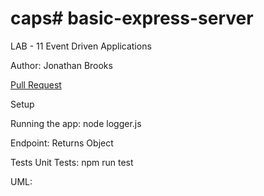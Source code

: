 # caps# basic-express-server

LAB - 11
Event Driven Applications

Author: Jonathan Brooks

[Pull Request](https://github.com/jonbrooks01/caps/pull/1)

<!-- [deployed server](https://basic-server-4efy.onrender.com) -->

Setup
<!-- .env requirements:PORT - 3001 -->

Running the app: node logger.js

Endpoint: Returns Object

<!-- {
  "domain": "deployment-practice-main.onrender.com/",
  "status": "{name: name}",
 "port":
} -->
Tests
Unit Tests: npm run test
<!-- Lint Tests: npm run lint -->

UML:
<!-- ![UML](./UML.png) -->
